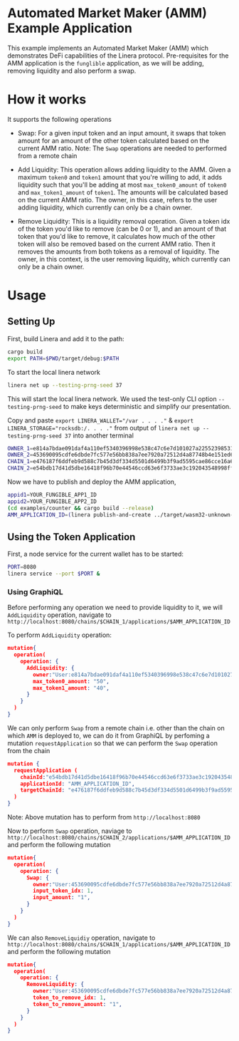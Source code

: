 <!-- cargo-rdme start -->

# Automated Market Maker (AMM) Example Application

This example implements an Automated Market Maker (AMM) which demonstrates DeFi capabilities of the 
Linera protocol. Pre-requisites for the AMM application is the `funglible` application, as we will
be adding, removing liquidity and also perform a swap.

# How it works 

It supports the following operations

- Swap: For a given input token and an input amount, it swaps that token amount for an 
amount of the other token calculated based on the current AMM ratio. Note: The `Swap` operations 
are needed to performed from a remote chain 

- Add Liquidity: This operation allows adding liquidity to the AMM. Given a maximum 
`token0` and `token1` amount that you're willing to add, it adds liquidity such that you'll be 
adding at most `max_token0_amount` of `token0` and `max_token1_amount` of `token1`. The amounts 
will be calculated based on the current AMM ratio. The owner, in this case, refers to the user 
adding liquidity, which currently can only be a chain owner.

- Remove Liquidity: This is a liquidity removal operation. Given a token idx of the token you'd 
like to remove (can be 0 or 1), and an amount of that token that you'd like to remove, it calculates 
how much of the other token will also be removed based on the current AMM ratio. Then it removes 
the amounts from both tokens as a removal of liquidity. The owner, in this context, is the user 
removing liquidity, which currently can only be a chain owner.

# Usage

## Setting Up

First, build Linera and add it to the path:

```bash
cargo build
export PATH=$PWD/target/debug:$PATH
```

To start the local linera network

```bash
linera net up --testing-prng-seed 37
```

This will start the local linera network. We used the
test-only CLI option `--testing-prng-seed` to make keys deterministic and simplify our
presentation.

Copy and paste `export LINERA_WALLET="/var . . . ."` & `export LINERA_STORAGE="rocksdb:/. . . ."` from output of `linera net up --testing-prng-seed 37` into another terminal

```bash
OWNER_1=e814a7bdae091daf4a110ef5340396998e538c47c6e7d101027a225523985316
OWNER_2=453690095cdfe6dbde7fc577e56bb838a7ee7920a72512d4a87748b4e151ed61
CHAIN_1=e476187f6ddfeb9d588c7b45d3df334d5501d6499b3f9ad5595cae86cce16a65
CHAIN_2=e54bdb17d41d5dbe16418f96b70e44546ccd63e6f3733ae3c192043548998ff3
```

Now we have to publish and deploy the AMM application,

```bash
appid1=YOUR_FUNGIBLE_APP1_ID
appid2=YOUR_FUNGIBLE_APP2_ID
(cd examples/counter && cargo build --release)
AMM_APPLICATION_ID=(linera publish-and-create ../target/wasm32-unknown-unknown/release/amm_{contract,service}.wasm --json-parameters "{\"tokens\":["\"$appid1\"","\"$appid2\""]}")
```

## Using the Token Application

First, a node service for the current wallet has to be started:

```bash
PORT=8080
linera service --port $PORT &
```

### Using GraphiQL

Before performing any operation we need to provide liquidity to it, we will `AddLiquidity` operation,
navigate to `http://localhost:8080/chains/$CHAIN_1/applications/$AMM_APPLICATION_ID`

To perform `AddLiquidity` operation:

```json
mutation{
  operation(
    operation: {
      AddLiquidity: {
        owner:"User:e814a7bdae091daf4a110ef5340396998e538c47c6e7d101027a225523985316",
        max_token0_amount: "50",
        max_token1_amount: "40",
      }
    } 		
  )
}
```

We can only perform `Swap` from a remote chain i.e. other than the chain on which  `AMM` is deployed to,
we can do it from GraphiQL by perfoming a mutation `requestApplication` so that we can perform the `Swap` operation from the
chain

```json
mutation {
  requestApplication (
    chainId:"e54bdb17d41d5dbe16418f96b70e44546ccd63e6f3733ae3c192043548998ff3",
    applicationId: "AMM_APPLICATION_ID",
    targetChainId: "e476187f6ddfeb9d588c7b45d3df334d5501d6499b3f9ad5595cae86cce16a65"
  )
}
```
Note: Above mutation has to perform from `http://localhost:8080`

Now to perform `Swap` operation, naviage to `http://localhost:8080/chains/$CHAIN_2/applications/$AMM_APPLICATION_ID` and
perform the following mutation

```json
mutation{
  operation(
    operation: {
      Swap: {
        owner:"User:453690095cdfe6dbde7fc577e56bb838a7ee7920a72512d4a87748b4e151ed61",
        input_token_idx: 1,
        input_amount: "1",
      }
    } 		
  )
}
```

We can also `RemoveLiquidiy` operation, navigate to `http://localhost:8080/chains/$CHAIN_1/applications/$AMM_APPLICATION_ID` and
perform the following mutation

```json
mutation{
  operation(
    operation: {
      RemoveLiquidity: {
        owner:"User:453690095cdfe6dbde7fc577e56bb838a7ee7920a72512d4a87748b4e151ed61",
        token_to_remove_idx: 1,
        token_to_remove_amount: "1",
      }
    } 		
  )
}
```

<!-- cargo-rdme end -->
